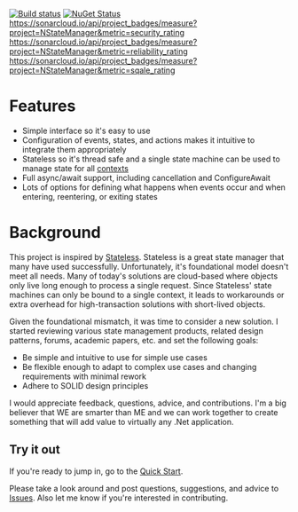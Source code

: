 [![Build status](https://ci.appveyor.com/api/projects/status/byg4n228cinno4xt?svg=true)](https://ci.appveyor.com/project/ScottCarter/nstatemanager) [![NuGet Status](https://img.shields.io/nuget/v/NStateManager.svg)](https://www.nuget.org/packages/NStateManager) https://sonarcloud.io/api/project_badges/measure?project=NStateManager&metric=security_rating https://sonarcloud.io/api/project_badges/measure?project=NStateManager&metric=reliability_rating https://sonarcloud.io/api/project_badges/measure?project=NStateManager&metric=sqale_rating
# Features
- Simple interface so it's easy to use
- Configuration of events, states, and actions makes it intuitive to integrate them appropriately  
- Stateless so it's thread safe and a single state machine can be used to manage state for all [contexts](https://github.com/scottctr/NStateManager/wiki/Terminology#context)
- Full async/await support, including cancellation and ConfigureAwait
- Lots of options for defining what happens when events occur and when entering, reentering, or exiting states

# Background
This project is inspired by [Stateless](https://github.com/dotnet-state-machine/stateless). Stateless is a great state manager that many have used successfully. Unfortunately, it's foundational model doesn't meet all needs. Many of today's solutions are cloud-based where objects only live long enough to process a single request. Since Stateless' state machines can only be bound to a single context, it leads to workarounds or extra overhead for high-transaction solutions with short-lived objects.

Given the foundational mismatch, it was time to consider a new solution. I started reviewing various state management products, related design patterns, forums, academic papers, etc. and set the following goals:
- Be simple and intuitive to use for simple use cases
- Be flexible enough to adapt to complex use cases and changing requirements with minimal rework
- Adhere to SOLID design principles

I would appreciate feedback, questions, advice, and contributions. I'm a big believer that WE are smarter than ME and we can work together to create something that will add value to virtually any .Net application.

## Try it out
If you're ready to jump in, go to the [Quick Start](https://github.com/scottctr/NStateManager/wiki/Quick-Start).

Please take a look around and post questions, suggestions, and advice to [Issues](https://github.com/scottctr/NStateManager/issues). Also let me know if you're interested in contributing.
